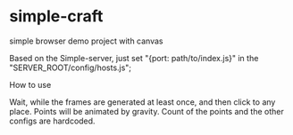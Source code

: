 # simple-craft
simple browser demo project with canvas

Based on the Simple-server, just set "{port: path/to/index.js}" in the "SERVER_ROOT/config/hosts.js";

How to use

Wait, while the frames are generated at least once, and then click to any place. Points will be animated by gravity.
Count of the points and the other configs are hardcoded.
